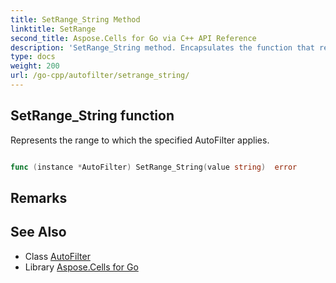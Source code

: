 ```yaml
---
title: SetRange_String Method 
linktitle: SetRange
second_title: Aspose.Cells for Go via C++ API Reference
description: 'SetRange_String method. Encapsulates the function that represents setrange in Go.'
type: docs
weight: 200
url: /go-cpp/autofilter/setrange_string/
---
```


## SetRange_String function

Represents the range to which the specified AutoFilter applies.

```go

func (instance *AutoFilter) SetRange_String(value string)  error

```

## Remarks


## See Also

* Class [AutoFilter](../)
* Library [Aspose.Cells for Go](../../)
